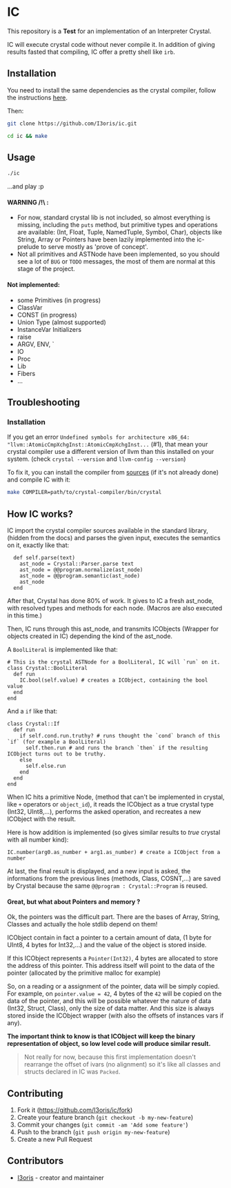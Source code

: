 # IC

This repository is a **Test** for an implementation of an Interpreter Crystal.

IC will execute crystal code without never compile it. In addition of giving results fasted that compiling, IC offer a pretty shell like `irb`.

## Installation

You need to install the same dependencies as the crystal compiler, follow the instructions [here](https://github.com/crystal-lang/crystal/wiki/All-required-libraries).

Then:
```sh
git clone https://github.com/I3oris/ic.git

cd ic && make
```

## Usage

```sh
./ic
```
...and play :p

#### WARNING /!\\ :

* For now, standard crystal lib is not included, so almost everything is missing, including the `puts` method, but primitive types and operations are available: (Int, Float, Tuple, NamedTuple, Symbol, Char), objects like String, Array or Pointers have been lazily implemented into the ic-prelude to serve mostly as 'prove of concept'.
* Not all primitives and ASTNode have been implemented, so you should see a lot of `BUG` or `TODO` messages, the most of them are normal at this stage of the project.

#### Not implemented:
* some Primitives (in progress)
* ClassVar
* CONST (in progress)
* Union Type (almost supported)
* InstanceVar Initializers
* raise
* ARGV, ENV, \`
* IO
* Proc
* Lib
* Fibers
* ...

## Troubleshooting

### Installation

If you get an error `Undefined symbols for architecture x86_64: "llvm::AtomicCmpXchgInst::AtomicCmpXchgInst...` (#1), that mean your crystal compiler use a different version of llvm than this installed on your system. (check `crystal --version` and `llvm-config --version`)

To fix it, you can install the compiler from [sources](https://crystal-lang.org/install/from_sources/) (if it's not already done) and compile IC with it:
```sh
make COMPILER=path/to/crystal-compiler/bin/crystal
```

## How IC works?

IC import the crystal compiler sources available in the standard library, (hidden from the docs)
and parses the given input, executes the semantics on it, exactly like that:
```crystal
  def self.parse(text)
    ast_node = Crystal::Parser.parse text
    ast_node = @@program.normalize(ast_node)
    ast_node = @@program.semantic(ast_node)
    ast_node
  end
```
After that, Crystal has done 80% of work. It gives to IC a fresh ast\_node, with resolved types and methods for each node. (Macros are also executed in this time.)

Then, IC runs through this ast\_node, and transmits ICObjects (Wrapper for objects created in IC) depending the kind of the ast\_node.

A `BoolLiteral` is implemented like that:
```crystal
# This is the crystal ASTNode for a BoolLiteral, IC will `run` on it.
class Crystal::BoolLiteral
  def run
    IC.bool(self.value) # creates a ICObject, containing the bool value
  end
end
```

And a `if` like that:
```crystal
class Crystal::If
  def run
    if self.cond.run.truthy? # runs thought the `cond` branch of this `if` (for example a BoolLiteral)
      self.then.run # and runs the branch `then` if the resulting ICObject turns out to be truthy.
    else
      self.else.run
    end
  end
end
```

When IC hits a primitive Node, (method that can't be implemented in crystal, like `+` operators or `object_id`), it reads the ICObject as a true crystal type (Int32, UInt8,...), performs the asked operation, and recreates a new ICObject with the result.

Here is how addition is implemented (so gives similar results to *true* crystal with all number kind):
```crystal
IC.number(arg0.as_number + arg1.as_number) # create a ICObject from a number
```

At last, the final result is displayed, and a new input is asked, the informations from the previous lines (methods, Class, COSNT,...) are saved by Crystal because the same `@@program : Crystal::Program` is reused.

#### Great, but what about Pointers and memory ?

Ok, the pointers was the difficult part. There are the bases of Array, String, Classes and actually the hole stdlib depend on them!

ICObject contain in fact a pointer to a certain amount of data, (1 byte for UInt8, 4 bytes for Int32,...) and the value of the object is stored inside.

If this ICObject represents a `Pointer(Int32)`, 4 bytes are allocated to store the address of this pointer. This address itself will point to the data of the pointer (allocated by the primitive malloc for example)

So, on a reading or a assignment of the pointer, data will be simply copied.
For example, on `pointer.value = 42`, 4 bytes of the `42` will be copied on the data of the pointer, and this will be possible whatever the nature of data (Int32, Struct, Class), only the size of data matter. And this size is always stored inside the ICObject wrapper (with also the offsets of instances vars if any).

**The important think to know is that ICObject will keep the binary representation of object, so low level code will produce similar result.**

> Not really for now, because this first implementation doesn't rearrange the offset of ivars (no alignment) so it's like all classes and structs declared in IC was `Packed`.

## Contributing

1. Fork it (<https://github.com/I3oris/ic/fork>)
2. Create your feature branch (`git checkout -b my-new-feature`)
3. Commit your changes (`git commit -am 'Add some feature'`)
4. Push to the branch (`git push origin my-new-feature`)
5. Create a new Pull Request

## Contributors

- [I3oris](https://github.com/I3oris) - creator and maintainer

